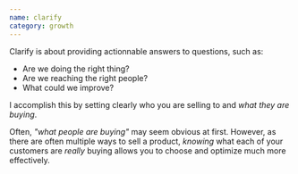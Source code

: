 ```yaml
---
name: clarify
category: growth
---
```


Clarify is about providing actionnable answers to questions, such as: 

* Are we doing the right thing?
* Are we reaching the right people? 
* What could we improve? 

I accomplish this by setting clearly who you are selling to and _what they are buying_. 

Often, _"what people are buying"_ may seem obvious at first. However, as there are often multiple ways to sell a product, _knowing_ what each of your customers are _really_ buying allows you to choose and optimize much more effectively.

